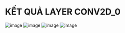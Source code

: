 # KẾT QUẢ LAYER CONV2D_0
![image](https://user-images.githubusercontent.com/53068735/125249419-6b61e080-e31f-11eb-8ae9-2f51754f07ae.png)
![image](https://user-images.githubusercontent.com/53068735/125249674-afed7c00-e31f-11eb-9b59-3fe16d6be67e.png)
![image](https://user-images.githubusercontent.com/53068735/125249739-be3b9800-e31f-11eb-9f99-f9447570bff1.png)
![image](https://user-images.githubusercontent.com/53068735/125250137-1d99a800-e320-11eb-9224-7718aab4a40a.png)
